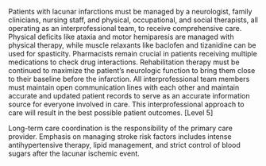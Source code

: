 Patients with lacunar infarctions must be managed by a neurologist, family clinicians, nursing staff, and physical, occupational, and social therapists, all operating as an interprofessional team, to receive comprehensive care. Physical deficits like ataxia and motor hemiparesis are managed with physical therapy, while muscle relaxants like baclofen and tizanidine can be used for spasticity. Pharmacists remain crucial in patients receiving multiple medications to check drug interactions. Rehabilitation therapy must be continued to maximize the patient’s neurologic function to bring them close to their baseline before the infarction. All interprofessional team members must maintain open communication lines with each other and maintain accurate and updated patient records to serve as an accurate information source for everyone involved in care. This interprofessional approach to care will result in the best possible patient outcomes. [Level 5]

Long-term care coordination is the responsibility of the primary care provider. Emphasis on managing stroke risk factors includes intense antihypertensive therapy, lipid management, and strict control of blood sugars after the lacunar ischemic event.